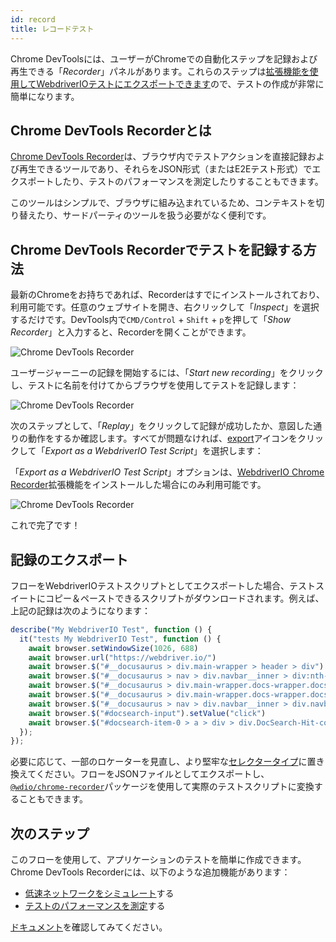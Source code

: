 ```yaml
---
id: record
title: レコードテスト
---
```


Chrome DevToolsには、ユーザーがChromeでの自動化ステップを記録および再生できる「_Recorder_」パネルがあります。これらのステップは[拡張機能を使用してWebdriverIOテストにエクスポートできます](https://chrome.google.com/webstore/detail/webdriverio-chrome-record/pllimkccefnbmghgcikpjkmmcadeddfn?hl=en)ので、テストの作成が非常に簡単になります。

## Chrome DevTools Recorderとは

[Chrome DevTools Recorder](https://developer.chrome.com/docs/devtools/recorder/)は、ブラウザ内でテストアクションを直接記録および再生できるツールであり、それらをJSON形式（またはE2Eテスト形式）でエクスポートしたり、テストのパフォーマンスを測定したりすることもできます。

このツールはシンプルで、ブラウザに組み込まれているため、コンテキストを切り替えたり、サードパーティのツールを扱う必要がなく便利です。

## Chrome DevTools Recorderでテストを記録する方法

最新のChromeをお持ちであれば、Recorderはすでにインストールされており、利用可能です。任意のウェブサイトを開き、右クリックして「_Inspect_」を選択するだけです。DevTools内で`CMD/Control` + `Shift` + `p`を押して「_Show Recorder_」と入力すると、Recorderを開くことができます。

![Chrome DevTools Recorder](/img/recorder/recorder.png)

ユーザージャーニーの記録を開始するには、「_Start new recording_」をクリックし、テストに名前を付けてからブラウザを使用してテストを記録します：

![Chrome DevTools Recorder](/img/recorder/demo.gif)

次のステップとして、「_Replay_」をクリックして記録が成功したか、意図した通りの動作をするか確認します。すべてが問題なければ、[export](https://developer.chrome.com/docs/devtools/recorder/reference/#recorder-extension)アイコンをクリックして「_Export as a WebdriverIO Test Script_」を選択します：

「_Export as a WebdriverIO Test Script_」オプションは、[WebdriverIO Chrome Recorder](https://chrome.google.com/webstore/detail/webdriverio-chrome-record/pllimkccefnbmghgcikpjkmmcadeddfn)拡張機能をインストールした場合にのみ利用可能です。

![Chrome DevTools Recorder](/img/recorder/export.gif)

これで完了です！

## 記録のエクスポート

フローをWebdriverIOテストスクリプトとしてエクスポートした場合、テストスイートにコピー＆ペーストできるスクリプトがダウンロードされます。例えば、上記の記録は次のようになります：

```ts
describe("My WebdriverIO Test", function () {
  it("tests My WebdriverIO Test", function () {
    await browser.setWindowSize(1026, 688)
    await browser.url("https://webdriver.io/")
    await browser.$("#__docusaurus > div.main-wrapper > header > div").click()
    await browser.$("#__docusaurus > nav > div.navbar__inner > div:nth-child(1) > a:nth-child(3)").click()rec
    await browser.$("#__docusaurus > div.main-wrapper.docs-wrapper.docs-doc-page > div > aside > div > nav > ul > li:nth-child(4) > div > a").click()
    await browser.$("#__docusaurus > div.main-wrapper.docs-wrapper.docs-doc-page > div > aside > div > nav > ul > li:nth-child(4) > ul > li:nth-child(2) > a").click()
    await browser.$("#__docusaurus > nav > div.navbar__inner > div.navbar__items.navbar__items--right > div.searchBox_qEbK > button > span.DocSearch-Button-Container > span").click()
    await browser.$("#docsearch-input").setValue("click")
    await browser.$("#docsearch-item-0 > a > div > div.DocSearch-Hit-content-wrapper > span").click()
  });
});
```

必要に応じて、一部のロケーターを見直し、より堅牢な[セレクタータイプ](/docs/selectors)に置き換えてください。フローをJSONファイルとしてエクスポートし、[`@wdio/chrome-recorder`](https://github.com/webdriverio/chrome-recorder)パッケージを使用して実際のテストスクリプトに変換することもできます。

## 次のステップ

このフローを使用して、アプリケーションのテストを簡単に作成できます。Chrome DevTools Recorderには、以下のような追加機能があります：

- [低速ネットワークをシミュレート](https://developer.chrome.com/docs/devtools/recorder/#simulate-slow-network)する
- [テストのパフォーマンスを測定](https://developer.chrome.com/docs/devtools/recorder/#measure)する

[ドキュメント](https://developer.chrome.com/docs/devtools/recorder)を確認してみてください。